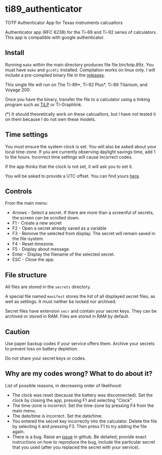 # ti89_authenticator
TOTP Authenticator App for Texas instruments calcualtors

Authenticator app (RFC 6238) for the Ti-89 and Ti-92 series of calculators. This app is compatible with google authenticator.

## Install 
Running `make` within the main directory produces file file bin/totp.89z. You must have `make` and `gcc4ti` installed. Compilation works on linux only.
I will include a pre-compiled binary file in the [releases](https://github.com/1cook/ti89_authenticator/releases).

This single file will run on The Ti-89*, Ti-92 Plus*, Ti-89 Titanium, and Voyage 200.

Once you have the binary, transfer the file to a calculator using a linking program such as [TiLP](http://lpg.ticalc.org/prj_tilp/) or Ti-Graphlink.

(*) It should theoretically work on these calcualtors, but I have not tested it on them because I do not own these models.

## Time settings
You must ensure the system clock is set. You will also be asked about your local time-zone. If you are currently observing daylight savings time, add 1 to the hours. Incorrect time settings will cause incorrect codes.

If the app thinks that the clock is not set, it will ask you to set it.

You will be asked to provide a UTC offset. You can find yours [here](https://en.wikipedia.org/wiki/List_of_UTC_time_offsets).

## Controls
From the main menu:

+ Arrows - Select a secret. If there are more than a screenful of secrets, the screen can be scrolled down.
+ F1 - Create a new secret
+ F2 - Open a secret already saved as a variable
+ F3 - Remove the selected from display. The secret will remain saved in the file-system.
+ F4 - Reset timezone.
+ F5 - Display about message.
+ Enter - Display the filename of the selected secret.
+ ESC - Close the app.

## File structure
All files are stored in the `secrets` directory.

A special file named `manifest` stores the list of all displayed secret files, as well as settings. It must neither be locked nor archived.

Secret files have extension `secr` and contain your secret keys. They can be archived or stored in RAM. Files are stored in RAM by default.

## Caution
Use paper backup codes if your service offers them. Archive your secrets to prevent loss on battery depletion.

Do not share your secret keys or codes.

## Why are my codes wrong? What to do about it?
List of possible reasons, in decreasing order of likelihood:
+ The clock was reset (because the battery was disconnected). Set the clock by closing the app, pressing F1 and selecting "Clock".
+ The time-zone is incorrect. Set the time-zone by pressing F4 from the main menu.
+ The date/time is incorrect. Set the date/time.
+ You entered the secret key incorrectly into the calculator. Delete the file by selecting it and pressing F3. Then press F1 to try adding the file again.
+ There is a bug. Raise an [issue](https://github.com/1cook/ti89_authenticator/issues) in github. Be detailed; provide exact instructions on how to reproduce the bug, include the particular secret that you used (after you replaced the secret with your service).
